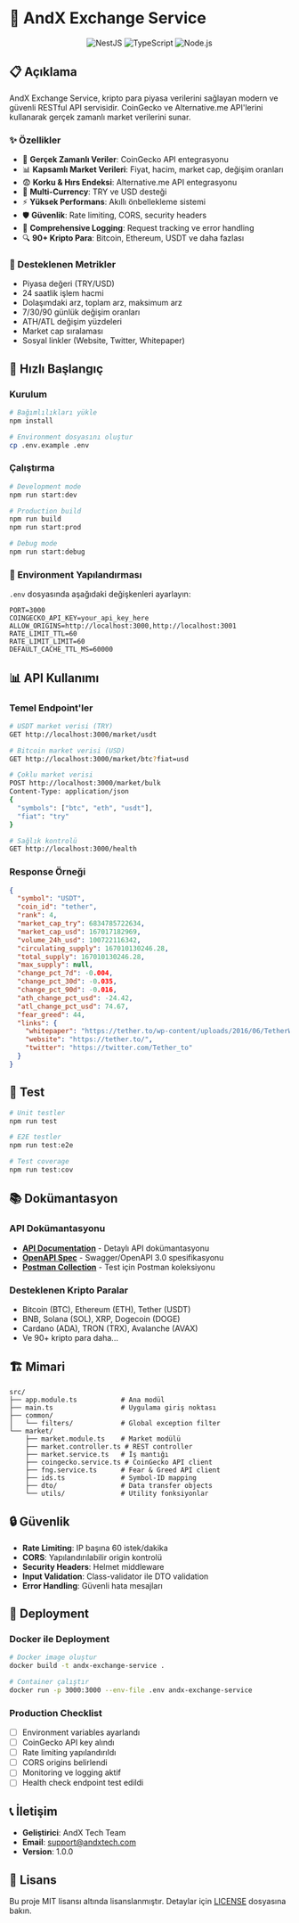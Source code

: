# 🚀 AndX Exchange Service

<p align="center">
  <img src="https://img.shields.io/badge/NestJS-E0234E?style=for-the-badge&logo=nestjs&logoColor=white" alt="NestJS" />
  <img src="https://img.shields.io/badge/TypeScript-007ACC?style=for-the-badge&logo=typescript&logoColor=white" alt="TypeScript" />
  <img src="https://img.shields.io/badge/Node.js-43853D?style=for-the-badge&logo=node.js&logoColor=white" alt="Node.js" />
</p>

## 📋 Açıklama

AndX Exchange Service, kripto para piyasa verilerini sağlayan modern ve güvenli RESTful API servisidir. CoinGecko ve Alternative.me API'lerini kullanarak gerçek zamanlı market verilerini sunar.

### ✨ Özellikler

- 🔄 **Gerçek Zamanlı Veriler**: CoinGecko API entegrasyonu
- 📊 **Kapsamlı Market Verileri**: Fiyat, hacim, market cap, değişim oranları
- 😨 **Korku & Hırs Endeksi**: Alternative.me API entegrasyonu
- 💱 **Multi-Currency**: TRY ve USD desteği
- ⚡ **Yüksek Performans**: Akıllı önbellekleme sistemi
- 🛡️ **Güvenlik**: Rate limiting, CORS, security headers
- 📝 **Comprehensive Logging**: Request tracking ve error handling
- 🔍 **90+ Kripto Para**: Bitcoin, Ethereum, USDT ve daha fazlası

### 🎯 Desteklenen Metrikler

- Piyasa değeri (TRY/USD)
- 24 saatlik işlem hacmi
- Dolaşımdaki arz, toplam arz, maksimum arz
- 7/30/90 günlük değişim oranları
- ATH/ATL değişim yüzdeleri
- Market cap sıralaması
- Sosyal linkler (Website, Twitter, Whitepaper)

## 🚀 Hızlı Başlangıç

### Kurulum

```bash
# Bağımlılıkları yükle
npm install

# Environment dosyasını oluştur
cp .env.example .env
```

### Çalıştırma

```bash
# Development mode
npm run start:dev

# Production build
npm run build
npm run start:prod

# Debug mode
npm run start:debug
```

### 🔧 Environment Yapılandırması

`.env` dosyasında aşağıdaki değişkenleri ayarlayın:

```env
PORT=3000
COINGECKO_API_KEY=your_api_key_here
ALLOW_ORIGINS=http://localhost:3000,http://localhost:3001
RATE_LIMIT_TTL=60
RATE_LIMIT_LIMIT=60
DEFAULT_CACHE_TTL_MS=60000
```

## 📊 API Kullanımı

### Temel Endpoint'ler

```bash
# USDT market verisi (TRY)
GET http://localhost:3000/market/usdt

# Bitcoin market verisi (USD)
GET http://localhost:3000/market/btc?fiat=usd

# Çoklu market verisi
POST http://localhost:3000/market/bulk
Content-Type: application/json
{
  "symbols": ["btc", "eth", "usdt"],
  "fiat": "try"
}

# Sağlık kontrolü
GET http://localhost:3000/health
```

### Response Örneği

```json
{
  "symbol": "USDT",
  "coin_id": "tether",
  "rank": 4,
  "market_cap_try": 6834785722634,
  "market_cap_usd": 167017182969,
  "volume_24h_usd": 100722116342,
  "circulating_supply": 167010130246.28,
  "total_supply": 167010130246.28,
  "max_supply": null,
  "change_pct_7d": -0.004,
  "change_pct_30d": -0.035,
  "change_pct_90d": -0.016,
  "ath_change_pct_usd": -24.42,
  "atl_change_pct_usd": 74.67,
  "fear_greed": 44,
  "links": {
    "whitepaper": "https://tether.to/wp-content/uploads/2016/06/TetherWhitePaper.pdf",
    "website": "https://tether.to/",
    "twitter": "https://twitter.com/Tether_to"
  }
}
```

## 🧪 Test

```bash
# Unit testler
npm run test

# E2E testler
npm run test:e2e

# Test coverage
npm run test:cov
```

## 📚 Dokümantasyon

### API Dokümantasyonu

- **[API Documentation](./API-DOCUMENTATION.md)** - Detaylı API dokümantasyonu
- **[OpenAPI Spec](./openapi.yaml)** - Swagger/OpenAPI 3.0 spesifikasyonu
- **[Postman Collection](./AndX-Exchange-API.postman_collection.json)** - Test için Postman koleksiyonu

### Desteklenen Kripto Paralar

- Bitcoin (BTC), Ethereum (ETH), Tether (USDT)
- BNB, Solana (SOL), XRP, Dogecoin (DOGE)
- Cardano (ADA), TRON (TRX), Avalanche (AVAX)
- Ve 90+ kripto para daha...

## 🏗️ Mimari

```
src/
├── app.module.ts           # Ana modül
├── main.ts                 # Uygulama giriş noktası
├── common/
│   └── filters/            # Global exception filter
└── market/
    ├── market.module.ts    # Market modülü
    ├── market.controller.ts # REST controller
    ├── market.service.ts   # İş mantığı
    ├── coingecko.service.ts # CoinGecko API client
    ├── fng.service.ts      # Fear & Greed API client
    ├── ids.ts              # Symbol-ID mapping
    ├── dto/                # Data transfer objects
    └── utils/              # Utility fonksiyonlar
```

## 🔒 Güvenlik

- **Rate Limiting**: IP başına 60 istek/dakika
- **CORS**: Yapılandırılabilir origin kontrolü
- **Security Headers**: Helmet middleware
- **Input Validation**: Class-validator ile DTO validation
- **Error Handling**: Güvenli hata mesajları

## 🚀 Deployment

### Docker ile Deployment

```bash
# Docker image oluştur
docker build -t andx-exchange-service .

# Container çalıştır
docker run -p 3000:3000 --env-file .env andx-exchange-service
```

### Production Checklist

- [ ] Environment variables ayarlandı
- [ ] CoinGecko API key alındı
- [ ] Rate limiting yapılandırıldı
- [ ] CORS origins belirlendi
- [ ] Monitoring ve logging aktif
- [ ] Health check endpoint test edildi

## 📞 İletişim

- **Geliştirici**: AndX Tech Team
- **Email**: support@andxtech.com
- **Version**: 1.0.0

## 📄 Lisans

Bu proje MIT lisansı altında lisanslanmıştır. Detaylar için [LICENSE](LICENSE) dosyasına bakın.
